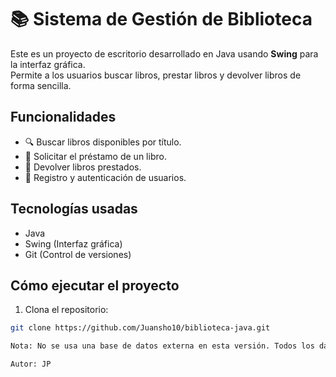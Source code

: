 # 📚 Sistema de Gestión de Biblioteca

Este es un proyecto de escritorio desarrollado en Java usando **Swing** para la interfaz gráfica.  
Permite a los usuarios buscar libros, prestar libros y devolver libros de forma sencilla.

## Funcionalidades

- 🔍 Buscar libros disponibles por título.
- 📖 Solicitar el préstamo de un libro.
- 📘 Devolver libros prestados.
- 🧑 Registro y autenticación de usuarios.

## Tecnologías usadas

- Java
- Swing (Interfaz gráfica)
- Git (Control de versiones)

## Cómo ejecutar el proyecto

1. Clona el repositorio:

```bash
git clone https://github.com/Juansho10/biblioteca-java.git

Nota: No se usa una base de datos externa en esta versión. Todos los datos se mantienen en memoria.

Autor: JP
